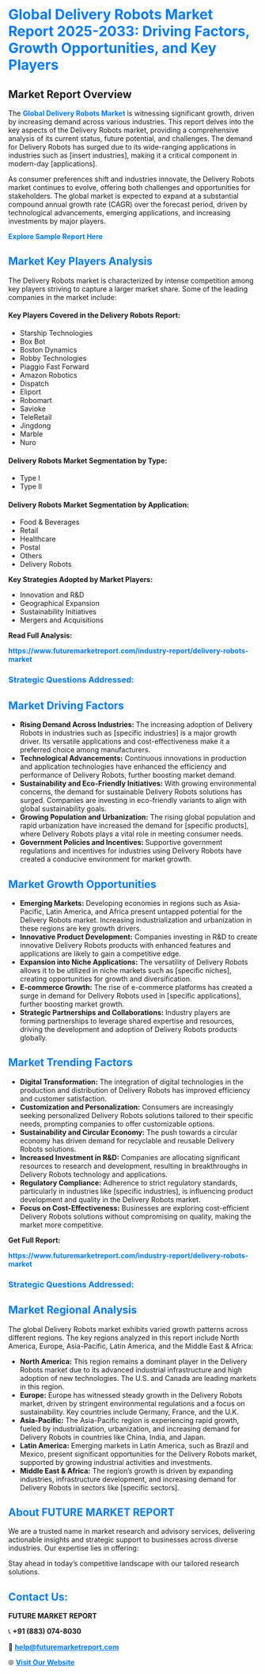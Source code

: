 <h1 style="color: #007BFF;">Global Delivery Robots Market Report 2025-2033: Driving Factors, Growth Opportunities, and Key Players</h1>

<section id="overview">
<h2>Market Report Overview</h2>
<p>The <a href="https://www.futuremarketreport.com/industry-report/delivery-robots-market" style="color: #007BFF; text-decoration: none;"><strong>Global Delivery Robots Market</strong></a> is witnessing significant growth, driven by increasing demand across various industries. This report delves into the key aspects of the Delivery Robots market, providing a comprehensive analysis of its current status, future potential, and challenges. The demand for Delivery Robots has surged due to its wide-ranging applications in industries such as [insert industries], making it a critical component in modern-day [applications].</p>
<p>As consumer preferences shift and industries innovate, the Delivery Robots market continues to evolve, offering both challenges and opportunities for stakeholders. The global market is expected to expand at a substantial compound annual growth rate (CAGR) over the forecast period, driven by technological advancements, emerging applications, and increasing investments by major players.</p>
</section>

<section id="overview">
<p><a href="https://www.futuremarketreport.com/request-sample/reportId=120569" style="color: #007BFF; text-decoration: none;"><strong>Explore Sample Report Here</strong></a></p>
</section>

<section id="key-players">
<h2 style="color: #007BFF;">Market Key Players Analysis</h2>
<p>The Delivery Robots market is characterized by intense competition among key players striving to capture a larger market share. Some of the leading companies in the market include:</p>
<h4>Key Players Covered in the Delivery Robots Report:</h4>
<ul><li>Starship Technologies</li><li>Box Bot</li><li>Boston Dynamics</li><li>Robby Technologies</li><li>Piaggio Fast Forward</li><li>Amazon Robotics</li><li>Dispatch</li><li>Eliport</li><li>Robomart</li><li>Savioke</li><li>TeleRetail</li><li>Jingdong</li><li>Marble</li><li>Nuro</li></ul>
<h4>Delivery Robots Market Segmentation by Type:</h4>
<ul><li>Type I</li><li>Type II</li></ul>

<h4>Delivery Robots Market Segmentation by Application:</h4>
<ul><li>Food &amp; Beverages</li><li>Retail</li><li>Healthcare</li><li>Postal</li><li>Others</li><li>Delivery Robots</li></ul>
<p><strong>Key Strategies Adopted by Market Players:</strong></p>
<ul>
<li>Innovation and R&D</li>
<li>Geographical Expansion</li>
<li>Sustainability Initiatives</li>
<li>Mergers and Acquisitions</li>
</ul>
</section>

<section>
<p><strong>Read Full Analysis: </strong></p><a href="https://www.futuremarketreport.com/industry-report/delivery-robots-market" style="color: #007BFF; text-decoration: none;"><strong>https://www.futuremarketreport.com/industry-report/delivery-robots-market</strong></a>
<h3 style="color: #007BFF;">Strategic Questions Addressed:</h3>
</section>

<section id="driving-factors">
<h2 style="color: #007BFF;">Market Driving Factors</h2>
<ul>
<li><strong>Rising Demand Across Industries:</strong> The increasing adoption of Delivery Robots in industries such as [specific industries] is a major growth driver. Its versatile applications and cost-effectiveness make it a preferred choice among manufacturers.</li>
<li><strong>Technological Advancements:</strong> Continuous innovations in production and application technologies have enhanced the efficiency and performance of Delivery Robots, further boosting market demand.</li>
<li><strong>Sustainability and Eco-Friendly Initiatives:</strong> With growing environmental concerns, the demand for sustainable Delivery Robots solutions has surged. Companies are investing in eco-friendly variants to align with global sustainability goals.</li>
<li><strong>Growing Population and Urbanization:</strong> The rising global population and rapid urbanization have increased the demand for [specific products], where Delivery Robots plays a vital role in meeting consumer needs.</li>
<li><strong>Government Policies and Incentives:</strong> Supportive government regulations and incentives for industries using Delivery Robots have created a conducive environment for market growth.</li>
</ul>
</section>

<section id="growth-opportunities">
<h2 style="color: #007BFF;">Market Growth Opportunities</h2>
<ul>
<li><strong>Emerging Markets:</strong> Developing economies in regions such as Asia-Pacific, Latin America, and Africa present untapped potential for the Delivery Robots market. Increasing industrialization and urbanization in these regions are key growth drivers.</li>
<li><strong>Innovative Product Development:</strong> Companies investing in R&D to create innovative Delivery Robots products with enhanced features and applications are likely to gain a competitive edge.</li>
<li><strong>Expansion into Niche Applications:</strong> The versatility of Delivery Robots allows it to be utilized in niche markets such as [specific niches], creating opportunities for growth and diversification.</li>
<li><strong>E-commerce Growth:</strong> The rise of e-commerce platforms has created a surge in demand for Delivery Robots used in [specific applications], further boosting market growth.</li>
<li><strong>Strategic Partnerships and Collaborations:</strong> Industry players are forming partnerships to leverage shared expertise and resources, driving the development and adoption of Delivery Robots products globally.</li>
</ul>
</section>

<section id="trending-factors">
<h2 style="color: #007BFF;">Market Trending Factors</h2>
<ul>
<li><strong>Digital Transformation:</strong> The integration of digital technologies in the production and distribution of Delivery Robots has improved efficiency and customer satisfaction.</li>
<li><strong>Customization and Personalization:</strong> Consumers are increasingly seeking personalized Delivery Robots solutions tailored to their specific needs, prompting companies to offer customizable options.</li>
<li><strong>Sustainability and Circular Economy:</strong> The push towards a circular economy has driven demand for recyclable and reusable Delivery Robots solutions.</li>
<li><strong>Increased Investment in R&D:</strong> Companies are allocating significant resources to research and development, resulting in breakthroughs in Delivery Robots technology and applications.</li>
<li><strong>Regulatory Compliance:</strong> Adherence to strict regulatory standards, particularly in industries like [specific industries], is influencing product development and quality in the Delivery Robots market.</li>
<li><strong>Focus on Cost-Effectiveness:</strong> Businesses are exploring cost-efficient Delivery Robots solutions without compromising on quality, making the market more competitive.</li>
</ul>
</section>

<section>
<p><strong>Get Full Report: </strong></p><a href="https://www.futuremarketreport.com/industry-report/delivery-robots-market" style="color: #007BFF; text-decoration: none;"><strong>https://www.futuremarketreport.com/industry-report/delivery-robots-market</strong></a>
<h3 style="color: #007BFF;">Strategic Questions Addressed:</h3>
</section>


<section id="regional-analysis">
<h2 style="color: #007BFF;">Market Regional Analysis</h2>
<p>The global Delivery Robots market exhibits varied growth patterns across different regions. The key regions analyzed in this report include North America, Europe, Asia-Pacific, Latin America, and the Middle East & Africa:</p>
<ul>
<li><strong>North America:</strong> This region remains a dominant player in the Delivery Robots market due to its advanced industrial infrastructure and high adoption of new technologies. The U.S. and Canada are leading markets in this region.</li>
<li><strong>Europe:</strong> Europe has witnessed steady growth in the Delivery Robots market, driven by stringent environmental regulations and a focus on sustainability. Key countries include Germany, France, and the U.K.</li>
<li><strong>Asia-Pacific:</strong> The Asia-Pacific region is experiencing rapid growth, fueled by industrialization, urbanization, and increasing demand for Delivery Robots in countries like China, India, and Japan.</li>
<li><strong>Latin America:</strong> Emerging markets in Latin America, such as Brazil and Mexico, present significant opportunities for the Delivery Robots market, supported by growing industrial activities and investments.</li>
<li><strong>Middle East & Africa:</strong> The region’s growth is driven by expanding industries, infrastructure development, and increasing demand for Delivery Robots in sectors like [specific sectors].</li>
</ul>
</section>

<footer>
<h2 style="color: #007BFF;">About FUTURE MARKET REPORT</h2>
<p>We are a trusted name in market research and advisory services, delivering actionable insights and strategic support to businesses across diverse industries. Our expertise lies in offering:</p>

<p>Stay ahead in today’s competitive landscape with our tailored research solutions.</p>

<h2 style="color: #007BFF;">Contact Us:</h2>
<p><strong>FUTURE MARKET REPORT</strong></p>
<p>📞 <strong>+91 (883) 074-8030</strong></p>
<p>📧 <strong><a href="mailto:help@futuremarketreport.com" style="color: #007BFF;">help@futuremarketreport.com</a></strong></p>
<p>🌐 <strong><a href="https://www.futuremarketreport.com/" style="color: #007BFF;">Visit Our Website</a></strong></p>
</footer>
